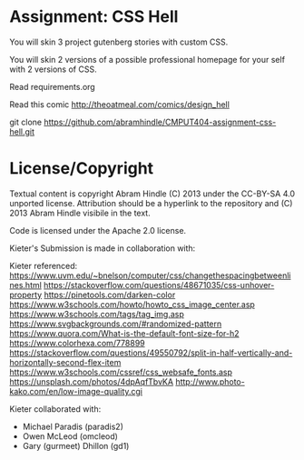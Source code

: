 Assignment: CSS Hell
====================

You will skin 3 project gutenberg stories with custom CSS.

You will skin 2 versions of a possible professional homepage for your
self with 2 versions of CSS.

Read requirements.org

Read this comic http://theoatmeal.com/comics/design_hell

git clone https://github.com/abramhindle/CMPUT404-assignment-css-hell.git

License/Copyright
=================

Textual content is copyright Abram Hindle (C) 2013 under the CC-BY-SA
4.0 unported license. Attribution should be a hyperlink to the
repository and (C) 2013 Abram Hindle visibile in the text.

Code is licensed under the Apache 2.0 license.

Kieter's Submission is made in collaboration with:

Kieter referenced:
https://www.uvm.edu/~bnelson/computer/css/changethespacingbetweenlines.html
https://stackoverflow.com/questions/48671035/css-unhover-property
https://pinetools.com/darken-color
https://www.w3schools.com/howto/howto_css_image_center.asp
https://www.w3schools.com/tags/tag_img.asp
https://www.svgbackgrounds.com/#randomized-pattern
https://www.quora.com/What-is-the-default-font-size-for-h2
https://www.colorhexa.com/778899
https://stackoverflow.com/questions/49550792/split-in-half-vertically-and-horizontally-second-flex-item
https://www.w3schools.com/cssref/css_websafe_fonts.asp
https://unsplash.com/photos/4dpAqfTbvKA
http://www.photo-kako.com/en/low-image-quality.cgi

Kieter collaborated with:
* Michael Paradis (paradis2)
* Owen McLeod (omcleod)
* Gary (gurmeet) Dhillon (gd1)



